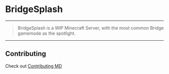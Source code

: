 # BridgeSplash

---

> BridgeSplash is a WIP Minecraft Server, with the most common Bridge gamemode as the spotlight.

---

## Contributing
Check out [Contributing MD](./CONTRIBUTING.md)
